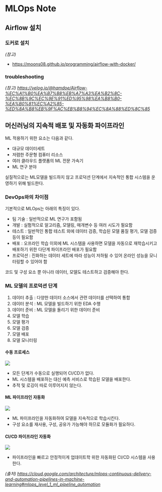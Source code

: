 # MLOps Note

## Airflow 설치
### 도커로 설치
*(참고)*
- https://moons08.github.io/programming/airflow-with-docker/

### troubleshooting
*(참고) https://velog.io/@hamdoe/Airflow-%EC%A1%B0%EA%B7%B8%EB%A7%A3%EA%B2%8C-%EC%8B%9C%EC%9E%91%ED%95%98%EA%B8%B0-%EA%B0%81%EC%A2%85-%ED%8A%B8%EB%9F%AC%EB%B8%94%EC%8A%88%ED%8C%85*

## 머신러닝의 지속적 배포 및 자동화 파이프라인
ML 적용하기 위한 요소는 다음과 같다.
- 대규모 데이터세트
- 저렴한 주문형 컴퓨터 리소스
- 여러 클라우드 플랫폼의 ML 전문 가속기
- ML 연구 분야

실질적으로는 ML모델을 빌드하지 않고 프로덕션 단계에서 지속적인 통합 시스템을 운영하기 위해 빌드한다.

### DevOps와의 차이점
기본적으로 MLOps는 아래의 특징이 있다.
- 팀 기술 : 일반적으로 ML 연구가 포함됨
- 개발 : 실험적으로 알고리즘, 모델링, 매개변수 등 여러 시도가 필요함
- 테스트 : 일반적인 통합 테스트 외에 데이터 검증, 학습된 모델 품질 평가, 모델 검증 등이 필요함
- 배포 : 오프라인 학습 이외에 ML 시스템을 사용하면 모델을 자동으로 재학습시키고 배포하기 위한 다단계 파이프라인 배포가 필요함
- 프로덕션 : 진화하는 데이터 세트에 따라 성능이 저하될 수 있어 온라인 성능을 모니터링할 수 있어야 함

코드 및 구성 요소 뿐 아니라 데이터, 모델도 테스트하고 검증해야 한다.

### ML 모델의 프로덕션 단계
1. 데이터 추출 : 다양한 데이터 소스에서 관련 데이터를 선택하여 통합
2. 데이터 분석 : ML 모델을 빌드하기 위한 EDA 수행
3. 데이터 준비 : ML 모델을 돌리기 위한 데이터 준비
4. 모델 학습 
5. 모델 평가
6. 모델 검증
7. 모델 배포 
8. 모델 모니터링

#### 수동 프로세스
![](https://cloud.google.com/architecture/images/mlops-continuous-delivery-and-automation-pipelines-in-machine-learning-2-manual-ml.svg)

- 모든 단계가 수동으로 실행되어 CI/CD가 없다.
- ML 시스템을 배포하는 대신 예측 서비스로 학습된 모델을 배포한다.
- 추적 및 로깅이 따로 이루어지지 않는다.

#### ML 파이프라인 자동화
![](https://cloud.google.com/architecture/images/mlops-continuous-delivery-and-automation-pipelines-in-machine-learning-3-ml-automation-ct.svg)

- ML 파이프라인을 자동화하여 모델을 지속적으로 학습시킨다.
- 구성 요소를 재사용, 구성, 공유가 가능해야 하므로 모듈화가 필요하다.

#### CI/CD 파이프라인 자동화
![](https://cloud.google.com/architecture/images/mlops-continuous-delivery-and-automation-pipelines-in-machine-learning-4-ml-automation-ci-cd.svg)

- 파이프라인을 빠르고 안정적이게 업데이트학 위한 자동화된 CI/CD 시스템을 사용한다.

*(출처) https://cloud.google.com/architecture/mlops-continuous-delivery-and-automation-pipelines-in-machine-learning#mlops_level_1_ml_pipeline_automation*